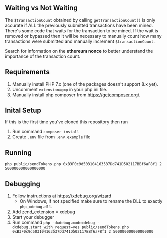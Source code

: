 ## Waiting vs Not Waiting
The `$transactionCount` obtained by calling `getTransactionCount()` is only accurate if ALL the previously submitted transactions have been mined.
There's some code that waits for the transaction to be mined.
If the wait is removed or bypassed then it will be necessary to manually count how many transactions were submitted and manually increment `$transactionCount`.

Search for information on the **ethereum nonce** to better understand the importance of the transaction count.

## Requirements
1. Manually install PHP 7.x (one of the packages doesn't support 8.x yet).
2. Uncomment `extension=gmp` in your php.ini file.
3. Manually install php composer from https://getcomposer.org/.

## Inital Setup

If this is the first time you've cloned this repository then run

1. Run command `composer install`
2. Create `.env` file from `.env.example` file

## Running
`php public/sendTokens.php 0xB3F0c9d503104163537Dd741D502117BBf6aF8f1 2 500000000000000000`

## Debugging
1. Follow instructions at https://xdebug.org/wizard
   - On Windows, if not specified make sure to rename the DLL to exactly `php_xdebug.dll`.
2. Add zend_extension = xdebug
3. Start your debugger
4. Run command `php -dxdebug.mode=debug -dxdebug.start_with_request=yes public/sendTokens.php 0xB3F0c9d503104163537Dd741D502117BBf6aF8f1 2 500000000000000000`
